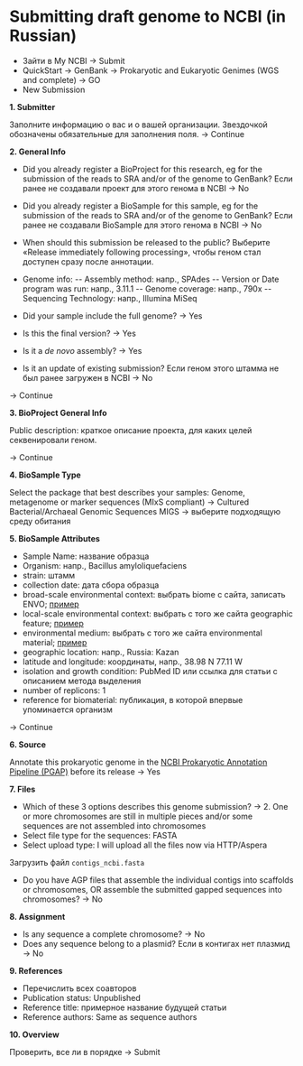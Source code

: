 # Submitting draft genome to NCBI (in Russian)
- Зайти в My NCBI → Submit
- QuickStart → GenBank → Prokaryotic and Eukaryotic Genimes (WGS and complete) → GO
- New Submission

**1. Submitter**

Заполните информацию о вас и о вашей организации.
Звездочкой обозначены обязательные для заполнения поля.
→ Continue

**2. General Info**

- Did you already register a BioProject for this research, eg for the submission of the reads to SRA and/or of the genome to GenBank? 
Если ранее не создавали проект для этого генома в NCBI → No

- Did you already register a BioSample for this sample, eg for the submission of the reads to SRA and/or of the genome to GenBank? 
Если ранее не создавали BioSample для этого генома в NCBI → No

- When should this submission be released to the public? 
Выберите «Release immediately following processing», чтобы геном стал доступен сразу после аннотации. 

- Genome info:
-- Assembly method: напр., SPAdes
-- Version or Date program was run: напр., 3.11.1
-- Genome coverage: напр., 790x
-- Sequencing Technology: напр., Illumina MiSeq

- Did your sample include the full genome? → Yes
- Is this the final version? → Yes
- Is it a _de novo_ assembly? → Yes

- Is it an update of existing submission? 
Если геном этого штамма не был ранее загружен в NCBI → No

→ Continue

**3. BioProject General Info**

Public description: краткое описание проекта, для каких целей секвенировали геном.

→ Continue

**4. BioSample Type**

Select the package that best describes your samples: Genome, metagenome or marker sequences (MIxS compliant) → Cultured Bacterial/Archaeal Genomic Sequences MIGS → выберите подходящую среду обитания

**5. BioSample Attributes**

- Sample Name: название образца
- Organism: напр., Bacillus amyloliquefaciens
- strain: штамм
- collection date: дата сбора образца
- broad-scale environmental context: выбрать biome с сайта, записать ENVO; [пример](https://bioportal.bioontology.org/ontologies/ENVO/?p=classes&conceptid=http%3A%2F%2Fpurl.obolibrary.org%2Fobo%2FENVO_01000179)
- local-scale environmental context: выбрать с того же сайта geographic feature; [пример](https://bioportal.bioontology.org/ontologies/ENVO/?p=classes&conceptid=http%3A%2F%2Fpurl.obolibrary.org%2Fobo%2FENVO_00000486)
- environmental medium: выбрать с того же сайта environmental material; [пример](https://bioportal.bioontology.org/ontologies/ENVO/?p=classes&conceptid=http%3A%2F%2Fpurl.obolibrary.org%2Fobo%2FENVO_01001202)
- geographic location: напр., Russia: Kazan
- latitude and longitude: координаты, напр., 38.98 N 77.11 W
- isolation and growth condition: PubMed ID или ссылка для статьи с описанием метода выделения
- number of replicons: 1
- reference for biomaterial: публикация, в которой впервые упоминается организм

→ Continue

**6. Source**

Annotate this prokaryotic genome in the [NCBI Prokaryotic Annotation Pipeline (PGAP)](https://www.ncbi.nlm.nih.gov/genome/annotation_prok/) before its release → Yes

**7. Files**

- Which of these 3 options describes this genome submission? → 2. One or more chromosomes are still in multiple pieces and/or some sequences are not assembled into chromosomes
- Select file type for the sequences: FASTA
- Select upload type: I will upload all the files now via HTTP/Aspera

Загрузить файл `contigs_ncbi.fasta`
- Do you have AGP files that assemble the individual contigs into scaffolds or chromosomes, OR assemble the submitted gapped sequences into chromosomes? → No

**8. Assignment**
- Is any sequence a complete chromosome? → No
- Does any sequence belong to a plasmid? Если в контигах нет плазмид → No

**9. References**
- Перечислить всех соавторов
- Publication status: Unpublished
- Reference title: примерное название будущей статьи
- Reference authors: Same as sequence authors

**10. Overview**

Проверить, все ли в порядке → Submit
